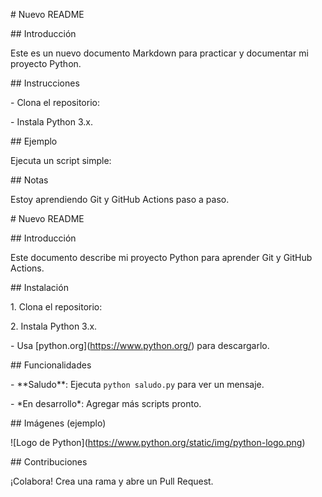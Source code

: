 \# Nuevo README



\## Introducción

Este es un nuevo documento Markdown para practicar y documentar mi proyecto Python.



\## Instrucciones

\- Clona el repositorio:

\- Instala Python 3.x.



\## Ejemplo

Ejecuta un script simple:



\## Notas

Estoy aprendiendo Git y GitHub Actions paso a paso.



\# Nuevo README



\## Introducción

Este documento describe mi proyecto Python para aprender Git y GitHub Actions.



\## Instalación

1\. Clona el repositorio:

2\. Instala Python 3.x.

\- Usa \[python.org](https://www.python.org/) para descargarlo.



\## Funcionalidades

\- \*\*Saludo\*\*: Ejecuta `python saludo.py` para ver un mensaje.

\- \*En desarrollo\*: Agregar más scripts pronto.



\## Imágenes (ejemplo)

!\[Logo de Python](https://www.python.org/static/img/python-logo.png)



\## Contribuciones

¡Colabora! Crea una rama y abre un Pull Request.

